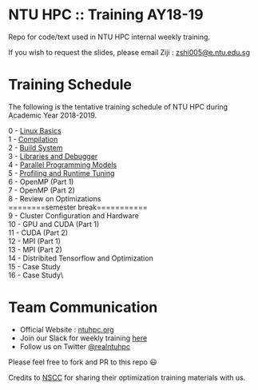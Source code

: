 # NTU HPC :: Training AY18-19
Repo for code/text used in NTU HPC internal weekly training.

If you wish to request the slides, please email Ziji : zshi005@e.ntu.edu.sg

# Training Schedule
The following is the tentative training schedule of NTU HPC during Academic Year 2018-2019. 

0 - [Linux Basics](https://github.com/ntuhpc/training-ay1819/tree/master/0-Linux_Basics) \
1 - [Compilation](https://github.com/ntuhpc/training-ay1819/tree/master/1-Compilation) \
2 - [Build System](https://github.com/ntuhpc/training-ay1819/tree/master/2-Build_System) \
3 - [Libraries and Debugger](https://github.com/ntuhpc/training-ay1819/tree/master/3-Libraries_and_Debugger) \
4 - [Parallel Programming Models](https://github.com/ntuhpc/training-ay1819/tree/master/4-Parallel_Programming_Models) \
5 - [Profiling and Runtime Tuning](https://github.com/ntuhpc/training-ay1819/tree/master/5-Profiling) \
6 - OpenMP (Part 1) \
7 - OpenMP (Part 2) \
8 - Review on Optimizations \
========semester break===========\
9 - Cluster Configuration and Hardware \
10 - GPU and CUDA (Part 1) \
11 - CUDA (Part 2) \
12 - MPI (Part 1) \
13 - MPI (Part 2) \
14 - Distribited Tensorflow and Optimization \
15 - Case Study\
16 - Case Study\

# Team Communication
* Official Website : [ntuhpc.org](https://ntuhpc.org/)
* Join our Slack for weekly training [here](https://ntuhpc-workshops.slack.com/)
* Follow us on Twitter [@realntuhpc](https://twitter.com/realntuhpc?lang=en)

Please feel free to fork and PR to this repo :smiley:

Credits to [NSCC](https://www.nscc.sg/) for sharing their optimization training materials with us.
